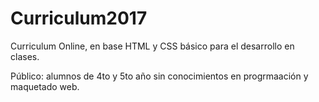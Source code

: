 # Curriculum2017

Curriculum Online, en base HTML y CSS básico para el desarrollo en clases.

Público: alumnos de 4to y 5to año sin conocimientos en progrmaación y maquetado web.
